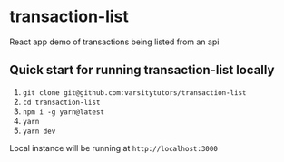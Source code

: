 # transaction-list
React app demo of transactions being listed from an api

## Quick start for running transaction-list locally

1. `git clone git@github.com:varsitytutors/transaction-list`
1. `cd transaction-list`
1. `npm i -g yarn@latest`
1. `yarn`
1. `yarn dev`

Local instance will be running at `http://localhost:3000`
